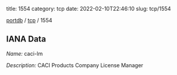 title: 1554
category: tcp
date: 2022-02-10T22:46:10
slug: tcp/1554

[portdb](/) / [tcp](/category/tcp.html) / 1554


## IANA Data

_Name:_ caci-lm

_Description:_ CACI Products Company License Manager

